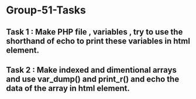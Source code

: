# Group-51-Tasks

## Task 1 : Make PHP file , variables , try to use the shorthand of echo to print these variables in html element.

## Task 2 : Make indexed and dimentional arrays and use var_dump() and print_r() and echo the data of the array in html element.
